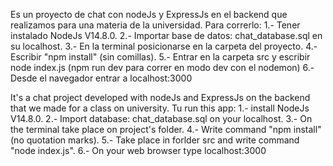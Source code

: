 Es un proyecto de chat con nodeJs y ExpressJs en el backend que realizamos para una materia de la universidad. 
Para correrlo:
1.- Tener instalado NodeJs V14.8.0.
2.- Importar base de datos: chat_database.sql en su localhost.
3.- En la terminal posicionarse en la carpeta del proyecto.
4.- Escribir "npm install" (sin comillas).
5.- Entrar en la carpeta src y escribir node index.js (npm run dev para correr en modo dev con el nodemon)
6.- Desde el navegador entrar a localhost:3000 


It's a chat project developed with nodeJs and ExpressJs on the backend that we made for a class on university.
Tu run this app:
1.- install NodeJs V14.8.0.
2.- Import database: chat_database.sql on your localhost.
3.- On the terminal take place on project's folder.
4.- Write command "npm install" (no quotation marks).
5.- Take place in forlder src and write command "node index.js".
6.- On your web browser type localhost:3000

